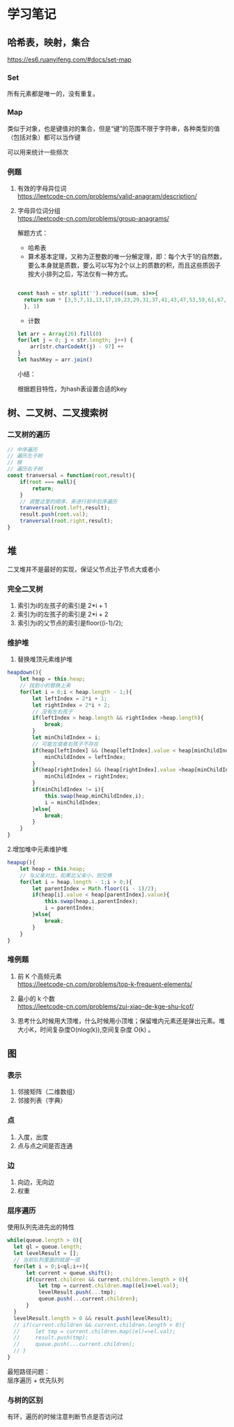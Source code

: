 # 学习笔记

## 哈希表，映射，集合

<https://es6.ruanyifeng.com/#docs/set-map>

### Set

所有元素都是唯一的，没有重复。

### Map

类似于对象，也是键值对的集合，但是“键”的范围不限于字符串，各种类型的值（包括对象）都可以当作键

可以用来统计一些频次

### 例题

1. 有效的字母异位词  
<https://leetcode-cn.com/problems/valid-anagram/description/>

2. 字母异位词分组  
<https://leetcode-cn.com/problems/group-anagrams/>  

    解题方式：  

    - 哈希表
    - 算术基本定理，又称为正整数的唯一分解定理，即：每个大于1的自然数，要么本身就是质数，要么可以写为2个以上的质数的积，而且这些质因子按大小排列之后，写法仅有一种方式。

    ```js

    const hash = str.split('').reduce((sum, s)=>{
      return sum * [3,5,7,11,13,17,19,23,29,31,37,41,43,47,53,59,61,67,71,73,79,83,89,97,101,103 ][s.charCodeAt(0) - 97]
      }, 1)
    ```

    - 计数

    ```js
    let arr = Array(26).fill(0)
    for(let j = 0; j < str.length; j++) {
        arr[str.charCodeAt(j) - 97] ++
    }
    let hashKey = arr.join()
    ```

    小结：

    根据题目特性，为hash表设置合适的key

## 树、二叉树、二叉搜索树

### 二叉树的遍历

```js
// 中序遍历
// 遍历左子树
// 根
// 遍历右子树
const tranversal = function(root,result){
    if(root === null){
        return;
    }
    // 调整这里的顺序，来进行前中后序遍历
    tranversal(root.left,result);
    result.push(root.val);
    tranversal(root.right,result);
}
```

## 堆

二叉堆并不是最好的实现，保证父节点比子节点大或者小

### 完全二叉树

1. 索引为i的左孩子的索引是 2*i + 1
2. 索引为i的左孩子的索引是 2*i + 2
3. 索引为i的父节点的索引是floor((i-1)/2);

### 维护堆

1. 替换堆顶元素维护堆

```js
heapdown(){
    let heap = this.heap;
    // 找到小的替换上来
    for(let i = 0;i < heap.length - 1;){
        let leftIndex = 2*i + 1;
        let rightIndex = 2*i + 2;
        // 没有左右孩子
        if(leftIndex > heap.length && rightIndex >heap.length){
            break;
        }
        let minChildIndex = i;
        // 可能左或者右孩子不存在
        if(heap[leftIndex] && (heap[leftIndex].value < heap[minChildIndex].value)){
            minChildIndex = leftIndex;
        }
        if(heap[rightIndex] && (heap[rightIndex].value <heap[minChildIndex].value)){
            minChildIndex = rightIndex;
        }
        if(minChildIndex != i){
            this.swap(heap,minChildIndex,i);
            i = minChildIndex;
        }else{
            break;
        }
    }
}
```

2.增加堆中元素维护堆

```js
heapup(){
    let heap = this.heap;
    // 与父亲对比，如果比父亲小，则交换
    for(let i = heap.length - 1;i > 0;){
        let parentIndex = Math.floor((i - 1)/2);
        if(heap[i].value < heap[parentIndex].value){
            this.swap(heap,i,parentIndex);
            i = parentIndex;
        }else{
            break;
        }
    }
}
```

### 堆例题

1. 前 K 个高频元素  
<https://leetcode-cn.com/problems/top-k-frequent-elements/>

2. 最小的 k 个数  
<https://leetcode-cn.com/problems/zui-xiao-de-kge-shu-lcof/>

3. 思考什么时候用大顶堆，什么时候用小顶堆；保留堆内元素还是弹出元素。堆大小K，时间复杂度O(nlog(k)),空间复杂度 O(k) 。

## 图

### 表示

1. 邻接矩阵（二维数组）
2. 邻接列表（字典）

### 点

1. 入度，出度
2. 点与点之间是否连通

### 边

1. 向边，无向边
2. 权重

### 层序遍历

使用队列先进先出的特性

```js
while(queue.length > 0){
  let ql = queue.length;
  let levelResult = [];
  // 当前队列里面的就是一层
  for(let i = 0;i<ql;i++){
      let current = queue.shift();
      if(current.children && current.children.length > 0){
          let tmp = current.children.map((el)=>el.val);
          levelResult.push(...tmp);
          queue.push(...current.children);
      }
  }
  levelResult.length > 0 && result.push(levelResult);
  // if(current.children && current.children.length > 0){
  //     let tmp = current.children.map((el)=>el.val);
  //     result.push(tmp);
  //     queue.push(...current.children);
  // }
}
```

最短路径问题：  
层序遍历 + 优先队列

### 与树的区别

有环，遍历的时候注意判断节点是否访问过

### 
